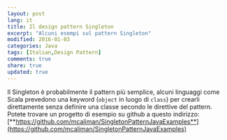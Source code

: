 ```yaml
---
layout: post
lang: it
title: Il design pattern Singleton
excerpt: "Alcuni esempi sul pattern Singleton"
modified: 2016-01-03
categories: Java
tags: [Italian,Design Pattern]
comments: true
share: true
updated: true
---
```


Il Singleton è probabilmente il pattern più semplice, alcuni linguaggi come Scala prevedono 
una keyword (`object` in luogo di `class`) per crearli direttamente senza definire una classe secondo le 
direttive del pattern.
Potete trovare un progetto di esempio su github a questo indirizzo:
[**https://github.com/mcaliman/SingletonPatternJavaExamples**](https://github.com/mcaliman/SingletonPatternJavaExamples)

